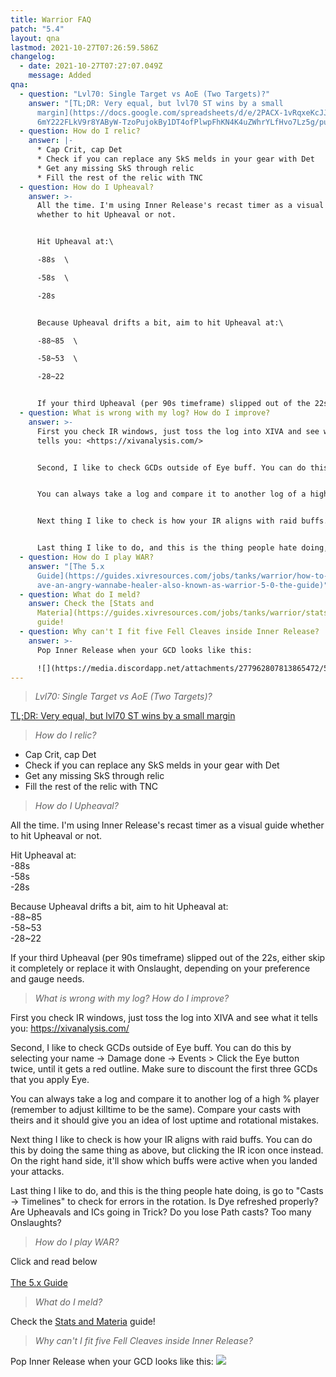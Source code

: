 ```yaml
---
title: Warrior FAQ
patch: "5.4"
layout: qna
lastmod: 2021-10-27T07:26:59.586Z
changelog:
  - date: 2021-10-27T07:27:07.049Z
    message: Added
qna:
  - question: "Lvl70: Single Target vs AoE (Two Targets)?"
    answer: "[TL;DR: Very equal, but lvl70 ST wins by a small
      margin](https://docs.google.com/spreadsheets/d/e/2PACX-1vRqxeKcJJb0zc2Kh8\
      6mY222FLkV9r8YAByW-TzoPujokBy1DT4ofPlwpFhKN4K4uZWhrYLfHvo7Lz5g/pubhtml)"
  - question: How do I relic?
    answer: |-
      * Cap Crit, cap Det
      * Check if you can replace any SkS melds in your gear with Det
      * Get any missing SkS through relic
      * Fill the rest of the relic with TNC
  - question: How do I Upheaval?
    answer: >-
      All the time. I'm using Inner Release's recast timer as a visual guide
      whether to hit Upheaval or not.


      Hit Upheaval at:\

      -88s  \

      -58s  \

      -28s  


      Because Upheaval drifts a bit, aim to hit Upheaval at:\

      -88~85  \

      -58~53  \

      -28~22  


      If your third Upheaval (per 90s timeframe) slipped out of the 22s, either skip it completely or replace it with Onslaught, depending on your preference and gauge needs.
  - question: What is wrong with my log? How do I improve?
    answer: >-
      First you check IR windows, just toss the log into XIVA and see what it
      tells you: <https://xivanalysis.com/>


      Second, I like to check GCDs outside of Eye buff. You can do this by selecting your name -> Damage done -> Events > Click the Eye button twice, until it gets a red outline. Make sure to discount the first three GCDs that you apply Eye.


      You can always take a log and compare it to another log of a high % player (remember to adjust killtime to be the same). Compare your casts with theirs and it should give you an idea of lost uptime and rotational mistakes.


      Next thing I like to check is how your IR aligns with raid buffs. You can do this by doing the same thing as above, but clicking the IR icon once instead. On the right hand side, it'll show which buffs were active when you landed your attacks. 


      Last thing I like to do, and this is the thing people hate doing, is go to "Casts -> Timelines" to check for errors in the rotation. Is Dye refreshed properly? Are Upheavals and ICs going in Trick? Do you lose Path casts? Too many Onslaughts? 
  - question: How do I play WAR?
    answer: "[The 5.x
      Guide](https://guides.xivresources.com/jobs/tanks/warrior/how-to-fell-cle\
      ave-an-angry-wannabe-healer-also-known-as-warrior-5-0-the-guide)"
  - question: What do I meld?
    answer: Check the [Stats and
      Materia](https://guides.xivresources.com/jobs/tanks/warrior/stats-and-materia/)
      guide!
  - question: Why can't I fit five Fell Cleaves inside Inner Release?
    answer: >-
      Pop Inner Release when your GCD looks like this:  

      ![](https://media.discordapp.net/attachments/277962807813865472/597203462106906651/unknown.png)
---
```

> *Lvl70: Single Target vs AoE (Two Targets)?*

[TL;DR: Very equal, but lvl70 ST wins by a small margin](https://docs.google.com/spreadsheets/d/e/2PACX-1vRqxeKcJJb0zc2Kh86mY222FLkV9r8YAByW-TzoPujokBy1DT4ofPlwpFhKN4K4uZWhrYLfHvo7Lz5g/pubhtml)

> *How do I relic?*

* Cap Crit, cap Det
* Check if you can replace any SkS melds in your gear with Det
* Get any missing SkS through relic
* Fill the rest of the relic with TNC

> *How do I Upheaval?*

All the time. I'm using Inner Release's recast timer as a visual guide whether to hit Upheaval or not.

Hit Upheaval at:\
-88s  \
-58s  \
-28s  

Because Upheaval drifts a bit, aim to hit Upheaval at:\
-88~85  \
-58~53  \
-28~22  

If your third Upheaval (per 90s timeframe) slipped out of the 22s, either skip it completely or replace it with Onslaught, depending on your preference and gauge needs.

> *What is wrong with my log? How do I improve?*

First you check IR windows, just toss the log into XIVA and see what it tells you: <https://xivanalysis.com/>

Second, I like to check GCDs outside of Eye buff. You can do this by selecting your name -> Damage done -> Events > Click the Eye button twice, until it gets a red outline. Make sure to discount the first three GCDs that you apply Eye.

You can always take a log and compare it to another log of a high % player (remember to adjust killtime to be the same). Compare your casts with theirs and it should give you an idea of lost uptime and rotational mistakes.

Next thing I like to check is how your IR aligns with raid buffs. You can do this by doing the same thing as above, but clicking the IR icon once instead. On the right hand side, it'll show which buffs were active when you landed your attacks. 

Last thing I like to do, and this is the thing people hate doing, is go to "Casts -> Timelines" to check for errors in the rotation. Is Dye refreshed properly? Are Upheavals and ICs going in Trick? Do you lose Path casts? Too many Onslaughts? 

> *How do I play WAR?*

Click and read below\
\
[The 5.x Guide](https://guides.xivresources.com/jobs/tanks/warrior/how-to-fell-cleave-an-angry-wannabe-healer-also-known-as-warrior-5-0-the-guide)

> *What do I meld?*

Check the [Stats and Materia](https://guides.xivresources.com/jobs/tanks/warrior/stats-and-materia/) guide!

> *Why can't I fit five Fell Cleaves inside Inner Release?*

Pop Inner Release when your GCD looks like this: ![](https://media.discordapp.net/attachments/277962807813865472/597203462106906651/unknown.png)